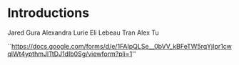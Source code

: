 # Introductions

Jared Gura
Alexandra Lurie
Eli Lebeau
Tran
Alex Tu

``https://docs.google.com/forms/d/e/1FAIpQLSe__0bVV_kBFeTW5rqYjIpr1cwqlWt4ypthmJlTtDJ1dIb0Sg/viewform?pli=1''
